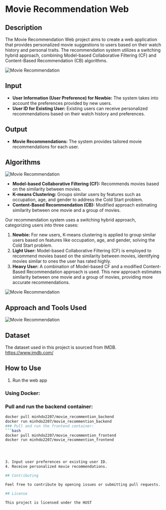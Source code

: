 # Movie Recommendation Web

## Description

The Movie Recommendation Web project aims to create a web application that provides personalized movie suggestions to users based on their watch history and personal traits. The recommendation system utilizes a switching hybrid approach, combining Model-based Collaborative Filtering (CF) and Content-Based Recommendation (CB) algorithms.

![Movie Recommendation](https://github.com/minhdo2207/Movie_Recommendation_Web/blob/main/image/IntroPic.png)

## Input

- **User Information (User Preference) for Newbie:** The system takes into account the preferences provided by new users.
- **User ID for Existing User:** Existing users can receive personalized recommendations based on their watch history and preferences.

## Output

- **Movie Recommendations:** The system provides tailored movie recommendations for each user.

## Algorithms

![Movie Recommendation](https://github.com/minhdo2207/Movie_Recommendation_Web/blob/main/image/Model%20Flow.png)


- **Model-based Collaborative Filtering (CF):** Recommends movies based on the similarity between movies.
- **K-means Clustering:** Groups similar users by features such as occupation, age, and gender to address the Cold Start problem.
- **Content-Based Recommendation (CB):** Modified approach estimating similarity between one movie and a group of movies.

Our recommendation system uses a switching hybrid approach, categorizing users into three cases:

1. **Newbie:** For new users, K-means clustering is applied to group similar users based on features like occupation, age, and gender, solving the Cold Start problem.
2. **Light User:** Model-based Collaborative Filtering (CF) is employed to recommend movies based on the similarity between movies, identifying movies similar to ones the user has rated highly.
3. **Heavy User:** A combination of Model-based CF and a modified Content-Based Recommendation approach is used. This new approach estimates similarity between one movie and a group of movies, providing more accurate recommendations.

![Movie Recommendation](https://github.com/minhdo2207/Movie_Recommendation_Web/blob/main/image/content-based_vs_collaborative_light.png)

## Approach and Tools Used

  ![Movie Recommendation](https://github.com/minhdo2207/Movie_Recommendation_Web/blob/main/image/Workflow.png)

## Dataset

The dataset used in this project is sourced from IMDB.
https://www.imdb.com/

## How to Use

1. Run the web app
### Using Docker:
### Pull and run the backend container:

   ```bash
   docker pull minhdo2207/movie_recommention_backend
   docker run minhdo2207/movie_recommention_backend
### Pull and run the frontend container:
   ```bash
   docker pull minhdo2207/movie_recommention_frontend
   docker run minhdo2207/movie_recommention_frontend




3. Input user preferences or existing user ID.
4. Receive personalized movie recommendations.

## Contributing

Feel free to contribute by opening issues or submitting pull requests.

## License

This project is licensed under the HUST



